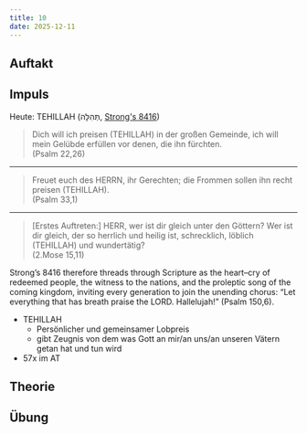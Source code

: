 ```yaml
---
title: 10
date: 2025-12-11
---
```


## Auftakt

## Impuls

Heute: TEHILLAH (תְּהִלָּה, [Strong's 8416](https://biblehub.com/hebrew/8416.htm))

> Dich will ich preisen (TEHILLAH) in der großen Gemeinde, ich will mein Gelübde erfüllen vor denen, die ihn fürchten.  
> (Psalm 22,26)

---

> Freuet euch des HERRN, ihr Gerechten; die Frommen sollen ihn recht preisen (TEHILLAH).  
> (Psalm 33,1)

---

> [Erstes Auftreten:] HERR, wer ist dir gleich unter den Göttern? Wer ist dir gleich, der so herrlich und heilig ist, schrecklich, löblich (TEHILLAH) und wundertätig?  
> (2.Mose 15,11)

Strong’s 8416 therefore threads through Scripture as the heart–cry of redeemed people, the witness to the nations, and the proleptic song of the coming kingdom, inviting every generation to join the unending chorus: “Let everything that has breath praise the LORD. Hallelujah!” (Psalm 150,6).

- TEHILLAH
    - Persönlicher und gemeinsamer Lobpreis
    - gibt Zeugnis von dem was Gott an mir/an uns/an unseren Vätern getan hat und tun wird
- 57x im AT

## Theorie

## Übung
